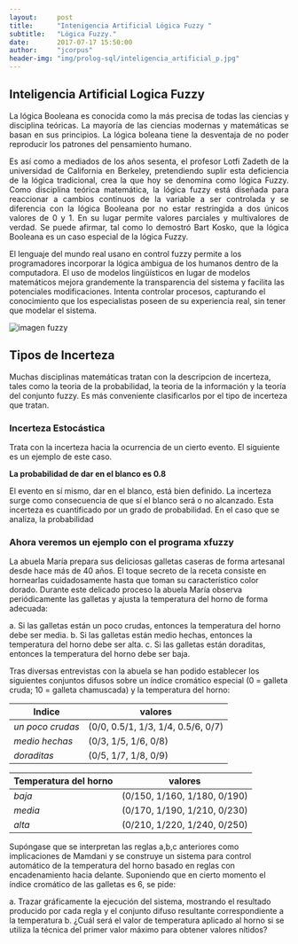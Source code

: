 ```yaml
---
layout:     post
title:      "Intenigencia Artificial Lógica Fuzzy "
subtitle:   "Lógica Fuzzy."
date:       2017-07-17 15:50:00
author:     "jcorpus"
header-img: "img/prolog-sql/inteligencia_artificial_p.jpg"
---
```


<h2 class="section-heading">Inteligencia Artificial Logica Fuzzy</h2>
<p style="text-align:justify;">La lógica Booleana es conocida como la más precisa de todas las ciencias y disciplina teóricas. La mayoría de las ciencias modernas
y matemáticas se basan en sus principios. La lógica boleana tiene la desventaja de no poder reproducir los patrones del pensamiento humano.
</p>
<p style="text-align:justify;">Es así como a mediados de los años sesenta, el profesor Lotfi Zadeth de la universidad de California en Berkeley, pretendiendo suplir esta deficiencia de la
lógica tradicional, crea la que hoy se denomina como lógica Fuzzy.
Como disciplina teórica matemática, la lógica fuzzy está diseñada para reaccionar a cambios continuos de la variable a ser controlada y se
diferencia con la lógica Booleana por no estar restringida a dos únicos valores de 0 y 1. En su lugar permite valores parciales y multivalores
de verdad. Se puede afirmar, tal como lo demostró Bart Kosko, que la lógica Booleana es un caso especial de la lógica Fuzzy.
</p>
<p>El lenguaje del mundo real usano en control fuzzy permite a los programadores incorporar la lógica ambigua de los humanos dentro de la computadora. El uso de modelos lingüísticos en lugar de modelos matemáticos mejora grandemente la transparencia del sistema y facilita las potenciales modificaciones. Intenta controlar procesos, capturando el conocimiento que los especialistas poseen de su experiencia real, sin tener que modelar el sistema. </p>

<img style="  display: block;margin-left: auto;margin-right: auto " src="{{ site.baseurl }}/img/prolog-sql/logica-fuzzy.gif" alt="imagen fuzzy">


<h2>Tipos de Incerteza</h2>
<p>Muchas disciplinas matemáticas tratan con la descripcion de incerteza, tales como la teoria de la probabilidad, la teoria de
la información y la teoría del conjunto fuzzy. Es más conveniente clasificarlos por el tipo de incerteza que tratan.</p>
<h3>Incerteza Estocástica</h3>
<p>Trata con la incerteza hacia la ocurrencia de un cierto evento. El siguiente es un ejemplo de este caso.</p>
<p style="font-weight:bold">La probabilidad de dar en el blanco es 0.8</p>
<p>El evento en sí mismo, dar en el blanco, está bien definido. La incerteza surge como consecuencia de que sí el blanco será o no alcanzado. Esta incerteza es cuantificado por un grado de probabilidad. En el caso que se analiza, la probabilidad </p>
<h3>Ahora veremos un ejemplo con el programa xfuzzy</h3>
<p>La abuela María prepara sus deliciosas galletas caseras de forma artesanal desde hace más de 40 años. El toque
secreto de la receta consiste en hornearlas cuidadosamente hasta que toman su característico color dorado. Durante este
delicado proceso la abuela María observa periódicamente las galletas y ajusta la temperatura del horno de forma
adecuada:<p/>
<p>
a. Si las galletas están un poco crudas, entonces la temperatura del horno debe ser media.
b. Si las galletas están medio hechas, entonces la temperatura del horno debe ser alta.
c. Si las galletas están doraditas, entonces la temperatura del horno debe ser baja. </p>
<p>Tras diversas entrevistas con la abuela se han podido establecer los siguientes conjuntos difusos sobre un índice
cromático especial (0 = galleta cruda; 10 = galleta chamuscada) y la temperatura del horno:</p>

Indice | valores 
--- | --- 
*un poco crudas* | (0/0, 0.5/1, 1/3, 1/4, 0.5/6, 0/7)
*medio hechas* | (0/3, 1/5, 1/6, 0/8) 
*doraditas* | (0/5, 1/7, 1/8, 0/9) 

Temperatura del horno | valores 
--- | --- 
*baja* | (0/150, 1/160, 1/180, 0/190) 
*media* | (0/170, 1/190, 1/210, 0/230) 
*alta* | (0/210, 1/220, 1/240, 0/250) 
<p>Supóngase que se interpretan las reglas a,b,c anteriores como implicaciones de Mamdani y se construye un sistema para
control automático de la temperatura del horno basado en reglas con encadenamiento hacia delante. Suponiendo que en
cierto momento el índice cromático de las galletas es 6, se pide: </p>

a. Trazar gráficamente la ejecución del sistema, mostrando el resultado producido por cada regla y el conjunto
difuso resultante correspondiente a la temperatura
b.  ¿Cuál será el valor de temperatura aplicado al horno si se utiliza la técnica del primer valor máximo para obtener
valores nítidos?



